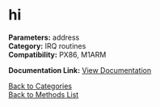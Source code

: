# hi

**Parameters:** address  
**Category:** IRQ routines  
**Compatibility:** PX86, M1ARM  

**Documentation Link:** [View Documentation](https://github.com/leuat/TRSE/raw/master/resources/text/help/m/hi.rtf)

[Back to Categories](../categories/irq_routines.md)  
[Back to Methods List](../../SUMMARY.md)
